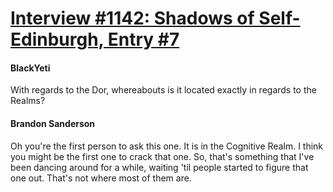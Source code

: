 # [Interview #1142: Shadows of Self-Edinburgh, Entry #7](https://www.theoryland.com/intvmain.php?i=1142#7)

#### BlackYeti

With regards to the Dor, whereabouts is it located exactly in regards to the Realms?

#### Brandon Sanderson

Oh you're the first person to ask this one. It is in the Cognitive Realm. I think you might be the first one to crack that one. So, that's something that I've been dancing around for a while, waiting 'til people started to figure that one out. That's not where most of them are.

